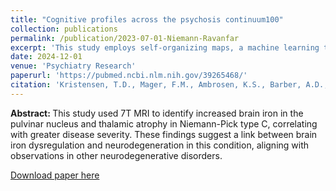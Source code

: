 ```yaml
---
title: "Cognitive profiles across the psychosis continuum100"
collection: publications
permalink: /publication/2023-07-01-Niemann-Ravanfar
excerpt: 'This study employs self-organizing maps, a machine learning technique, to identify six distinct cognitive profiles across the psychosis continuum, encompassing healthy controls, ultra-high-risk individuals, and first-episode psychosis patients. These profiles, driven by cognitive flexibility and executive functions, predict functional outcomes and highlight the potential of data-driven approaches for personalized treatment and cross-diagnostic research.'
date: 2024-12-01
venue: 'Psychiatry Research'
paperurl: 'https://pubmed.ncbi.nlm.nih.gov/39265468/'
citation: 'Kristensen, T.D., Mager, F.M., Ambrosen, K.S., Barber, A.D., Lemvigh, C.K., Bojesen, K.B., Nielsen, M.Ø., Fagerlund, B., Glenthøj, B.Y., Syeda, W.T. and Glenthøj, L.B., 2024. Cognitive profiles across the psychosis continuum. Psychiatry Research, 342, p.116168.'
---
```


<b> Abstract: </b> This study used 7T MRI to identify increased brain iron in the pulvinar nucleus and thalamic atrophy in Niemann-Pick type C, correlating with greater disease severity. These findings suggest a link between brain iron dysregulation and neurodegeneration in this condition, aligning with observations in other neurodegenerative disorders.

[Download paper here](https://www.ajnr.org/content/44/7/768.abstract)
